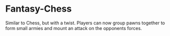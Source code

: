 # Fantasy-Chess
Similar to Chess, but with a twist.
Players can now group pawns together to form small armies and mount an attack on the opponents forces.
